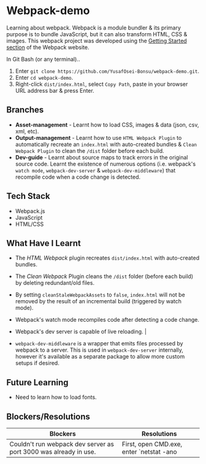 # Webpack-demo

Learning about webpack. Webpack is a module bundler & its primary purpose is to bundle JavaScript, but it can also transform HTML, CSS & images. This webpack project was developed using the [Getting Started section](https://webpack.js.org/guides/getting-started/) of the Webpack website.

In Git Bash (or any terminal)..
1. Enter `git clone https://github.com/YusafOsei-Bonsu/webpack-demo.git`.
2. Enter `cd webpack-demo`.
3. Right-click `dist/index.html`, select `Copy Path`, paste in your browser URL address bar & press Enter.

## Branches
- **Asset-management** - Learnt how to load CSS, images & data (json, csv, xml, etc).
- **Output-management** - Learnt how to use `HTML Webpack Plugin` to automatically recreate an `index.html` with auto-created bundles & `Clean Webpack Plugin` to clean the `/dist` folder before each build.
- **Dev-guide** - Learnt about source maps to track errors in the original source code. Learnt the existence of numerous options (i.e. webpack's `watch mode`, `webpack-dev-server` & `webpack-dev-middleware`) that recompile code when a code change is detected.

## Tech Stack
- Webpack.js
- JavaScript
- HTML/CSS

## What Have I Learnt
- The *HTML Webpack* plugin recreates `dist/index.html` with auto-created bundles.

- The *Clean Webpack* Plugin cleans the `/dist` folder (before each build) by deleting redundant/old files. 

- By setting `cleanStaleWebpackAssets` to `false`, `index.html` will not be removed by the result of an incremental build (triggered by watch mode).

- Webpack's watch mode recompiles code after detecting a code change.

- Webpack's dev server is capable of live reloading. |

- `webpack-dev-middleware` is a wrapper that emits files processed by webpack to a server. This is used in `webpack-dev-server` internally, however it's available as a separate package to allow more custom setups if desired. 

## Future Learning
- Need to learn how to load fonts. 

## Blockers/Resolutions
| Blockers | Resolutions |
|----------|-------------|
| Couldn't run webpack dev server as port 3000 was already in use. | First, open CMD.exe, enter `netstat -ano | findstr :<PORT>` (`<PORT>` should be the port number that the server is running on). Next, enter `taskkill /PID <PID> /F`. [Click here for an example](https://stackoverflow.com/questions/39632667/how-do-i-kill-the-process-currently-using-a-port-on-localhost-in-windows) |
